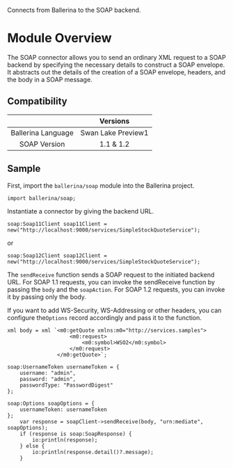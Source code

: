 Connects from Ballerina to the SOAP backend. 

# Module Overview

The SOAP connector allows you to send an ordinary XML request to a SOAP backend by specifying the necessary details to
construct a SOAP envelope. It abstracts out the details of the creation of a SOAP envelope, headers, and the body in a
SOAP message.

## Compatibility
|                          |      Versions      |
|:------------------------:|:------------------:|
| Ballerina Language       | Swan Lake Preview1 |
| SOAP Version             | 1.1 & 1.2          |

## Sample

First, import the `ballerina/soap` module into the Ballerina project.
```ballerina
import ballerina/soap;
```

Instantiate a connector by giving the backend URL.
```ballerina
soap:Soap11Client soap11Client = new("http://localhost:9000/services/SimpleStockQuoteService");
```  
or
```ballerina
soap:Soap12Client soap12Client = new("http://localhost:9000/services/SimpleStockQuoteService");
```

The `sendReceive` function sends a SOAP request to the initiated backend URL. For SOAP 1.1 requests, you can invoke the sendReceive function by passing the `body` and the `soapAction`. For SOAP 1.2 requests, you can invoke it by passing only the body. 

If you want to add WS-Security, WS-Addressing or other headers, you can configure the`Options` record accordingly and pass it to the function. 
```ballerina
xml body = xml `<m0:getQuote xmlns:m0="http://services.samples">
                    <m0:request>
                        <m0:symbol>WSO2</m0:symbol>
                    </m0:request>
                </m0:getQuote>`;

soap:UsernameToken usernameToken = {
    username: "admin",
    password: "admin",
    passwordType: "PasswordDigest"
};

soap:Options soapOptions = {
    usernameToken: usernameToken
};
    var response = soapClient->sendReceive(body, "urn:mediate", soapOptions);
    if (response is soap:SoapResponse) {
        io:println(response);
    } else {
        io:println(response.detail()?.message);
    }
```
